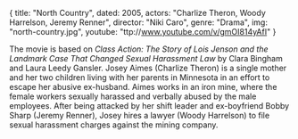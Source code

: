 {
  title: "North Country",
  dated:  2005,
  actors: "Charlize Theron, Woody Harrelson, Jeremy Renner",
  director: "Niki Caro",
  genre: "Drama",
  img: "north-country.jpg",
  youtube: "ttp://www.youtube.com/v/gmOI814yAfI"
}

The movie is based on _Class Action: The Story of Lois Jenson and the Landmark Case That Changed Sexual Harassment Law_ by Clara Bingham and Laura Leedy Gansler. Josey Aimes (Charlize Theron) is a single mother and her two children living with her parents in Minnesota in an effort to escape her abusive ex-husband. Aimes works in an iron mine, where the female workers sexually harassed and verbally abused by the male employees. After being attacked by her shift leader and ex-boyfriend Bobby Sharp (Jeremy Renner), Josey hires a lawyer (Woody Harrelson) to file sexual harassment charges against the mining company. 